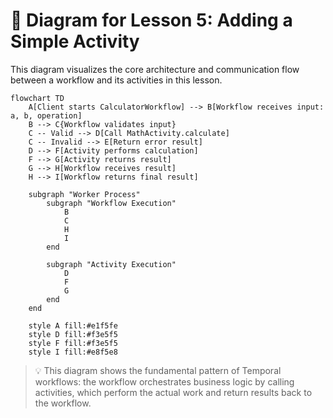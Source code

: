 # 📜 Diagram for Lesson 5: Adding a Simple Activity

This diagram visualizes the core architecture and communication flow between a workflow and its activities in this lesson.

```mermaid
flowchart TD
    A[Client starts CalculatorWorkflow] --> B[Workflow receives input: a, b, operation]
    B --> C{Workflow validates input}
    C -- Valid --> D[Call MathActivity.calculate]
    C -- Invalid --> E[Return error result]
    D --> F[Activity performs calculation]
    F --> G[Activity returns result]
    G --> H[Workflow receives result]
    H --> I[Workflow returns final result]
    
    subgraph "Worker Process"
        subgraph "Workflow Execution"
            B
            C
            H
            I
        end
        
        subgraph "Activity Execution"
            D
            F
            G
        end
    end
    
    style A fill:#e1f5fe
    style D fill:#f3e5f5
    style F fill:#f3e5f5
    style I fill:#e8f5e8
```

> 💡 This diagram shows the fundamental pattern of Temporal workflows: the workflow orchestrates business logic by calling activities, which perform the actual work and return results back to the workflow. 
